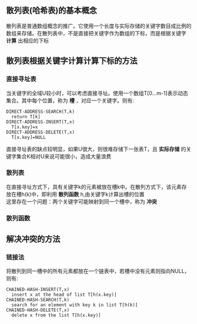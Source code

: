 ## 散列表(哈希表)的基本概念
散列表是普通数组概念的推广。它使用一个长度与实际存储的关键字数目成比例的数组来存储。在散列表中，不是直接把关键字作为数组的下标，而是根据关键字 __计算__ 出相应的下标
## 散列表根据关键字计算计算下标的方法
### 直接寻址表
当关键字的全域U较小时，可以考虑直接寻址。使用一个数组T[0...m-1]表示动态集合。其中每个位置，称为 __槽__ ，对应一个关键字。则有:  
```
DIRECT-ADDRESS-SEARCH(T,k)
  return T[k]
DIRECT-ADDRESS-INSERT(T,x)
  T[x.key]=x
DIRECT-ADDRESS-DELETE(T,x)
  T[x.key]=NULL
```
直接寻址表的缺点较明显，如果U很大，则很难存储下一张表T，且 __实际存储__ 的关键字集合K相对U来说可能很小，造成大量浪费
### 散列表
在直接寻址方式下，具有关键字k的元素被放在槽k中。在散列方式下，该元素存放在槽h(k)中，即利用 __散列函数__ h,由关键字k计算出槽的位置  
这里存在一个问题：两个关键字可能映射到同一个槽中，称为 __冲突__   
### 散列函数

## 解决冲突的方法
### 链接法
将散列到同一槽中的所有元素都放在一个链表中，若槽中没有元素则指向NULL，则有:
```
CHAINED-HASH-INSERT(T,x)
  insert x at the head of list T[h(x.key)]
CHAINED-HASH-SEARCH(T,k)
  search for an element with key k in list T[h(k)]
CHAINED-HASH-DELETE(T,x)
  delete x from the list T[h(x.key)]
```

